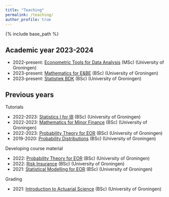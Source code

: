 ```yaml
---
title: "Teaching"
permalink: /teaching/
author_profile: true
---
```


{% include base_path %}

Academic year 2023-2024
------
* 2022-present: [Econometric Tools for Data Analysis](https://ocasys.rug.nl/current/catalog/course/EBM021B05) (MSc) (University of Groningen)
* 2023-present: [Mathematics for E&BE](https://ocasys.rug.nl/current/catalog/course/EBP817B05) (BSc) (University of Groningen)
* 2023-present: [Statistiek BDK](https://ocasys.rug.nl/current/catalog/course/EBP624B05?legacy=true) (BSc) (University of Groningen)

Previous years
------
Tutorials
* 2022-2023: [Statistics I for IB](https://ocasys.rug.nl/2022-2023/catalog/course/EBP657C05?legacy=true) (BSc) (University of Groningen)
* 2022-2023: [Mathematics for Minor Finance](https://ocasys.rug.nl/2022-2023/catalog/course/EBP817B05) (BSc) (University of Groningen)
* 2022-2023: [Probability Theory for EOR](https://ocasys.rug.nl/2022-2023/catalog/course/EBP014B05) (BSc) (University of Groningen)
* 2019-2020: [Probability Distributions](https://ocasys.rug.nl/2019-2020/catalog/course/EBP038A05?legacy=true) (BSc) (University of Groningen)

Developing course material
* 2022: [Probability Theory for EOR](https://ocasys.rug.nl/2022-2023/catalog/course/EBP014B05) (BSc) (University of Groningen)
* 2022: [Risk Insurance](https://ocasys.rug.nl/2022-2023/catalog/course/EBB863A05) (BSc) (University of Groningen)
* 2021: [Statistical Modelling for EOR](https://ocasys.rug.nl/2020-2021/catalog/course/EBP008B05) (BSc) (University of Groningen)

Grading
* 2021: [Introduction to Actuarial Science](https://ocasys.rug.nl/2020-2021/catalog/course/EBB827A05) (BSc) (University of Groningen)